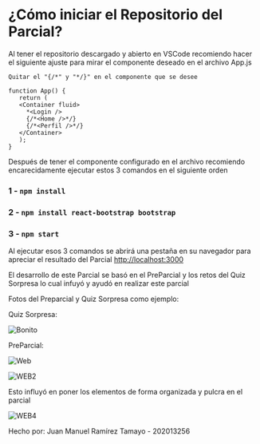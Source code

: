 # ¿Cómo iniciar el Repositorio del Parcial?

Al tener el repositorio descargado y abierto en VSCode recomiendo hacer el siguiente ajuste para mirar el componente deseado en el archivo App.js

```
Quitar el "{/*" y "*/}" en el componente que se desee
```

```
function App() {
   return (
   <Container fluid>
     *<Login />
     {/*<Home />*/}
     {/*<Perfil />*/}
   </Container>
   );
}
```

Después de tener el componente configurado en el archivo recomiendo encarecidamente ejecutar estos 3 comandos en el siguiente orden

### 1 - `npm install`

### 2 - `npm install react-bootstrap bootstrap`

### 3 - `npm start`

Al ejecutar esos 3 comandos se abrirá una pestaña en su navegador para apreciar el resultado del Parcial
[http://localhost:3000](http://localhost:3000)

El desarrollo de este Parcial se basó en el PreParcial y los retos del Quiz Sorpresa lo cual infuyó y ayudó en realizar este parcial

Fotos del Preparcial y Quiz Sorpresa como ejemplo:

Quiz Sorpresa:

![Bonito](https://github.com/user-attachments/assets/debf0d9a-703d-42aa-9074-ace616086d9b)

PreParcial:

![Web](https://github.com/user-attachments/assets/2f4cf4b6-2eb9-4666-acd1-edea683fad95)

![WEB2](https://github.com/user-attachments/assets/7ed5e7d8-c414-434c-8d39-898720424495)

Esto influyó en poner los elementos de forma organizada y pulcra en el parcial

![WEB4](https://github.com/user-attachments/assets/cf091227-87b5-48d1-8a7d-2b969198064e)

Hecho por: Juan Manuel Ramírez Tamayo - 202013256

